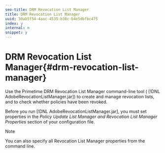 ```yaml
---
seo-title: DRM Revocation List Manager
title: DRM Revocation List Manager
uuid: 30ab5f54-4aac-4535-b30c-b4e5dbfbc475
index: y
internal: n
snippet: y
---
```


# DRM Revocation List Manager{#drm-revocation-list-manager}

Use the Primetime DRM Revocation List Manager command-line tool ( [!DNL AdobeRevocationListManager.jar]) to create and manage revocation lists, and to check whether policies have been revoked.

Before you run [!DNL AdobeRevocationListManager.jar], you must set properties in the *Policy Update List Manager and Revocation List Manager Properties* section of your configuration file. 

>[!NOTE]
>
>You can also specify all Revocation List Manager properties from the command line.

